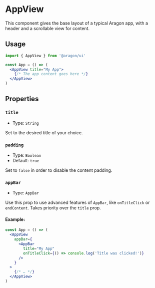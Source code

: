 # AppView

This component gives the base layout of a typical Aragon app, with a header and a scrollable view for content.

## Usage

```jsx
import { AppView } from '@aragon/ui'

const App = () => (
  <AppView title="My App">
    {/* The app content goes here */}
  </AppView>
)
```

## Properties

### `title`

- Type: `String`

Set to the desired title of your choice.

### `padding`

- Type: `Boolean`
- Default: `true`

Set to `false` in order to disable the content padding.

### `appBar`

- Type: `AppBar`

Use this prop to use advanced features of `AppBar`, like `onTitleClick` or `endContent`. Takes priority over the `title` prop.

#### Example:

```jsx
const App = () => (
  <AppView
    appBar={
      <AppBar
        title="My App"
        onTitleClick={() => console.log('Title was clicked!')}
      />
    }
  >
    {/* … */}
  </AppView>
)
```
